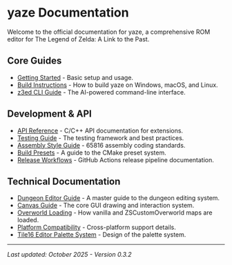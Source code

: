 # yaze Documentation

Welcome to the official documentation for yaze, a comprehensive ROM editor for The Legend of Zelda: A Link to the Past.

## Core Guides

- [Getting Started](01-getting-started.md) - Basic setup and usage.
- [Build Instructions](02-build-instructions.md) - How to build yaze on Windows, macOS, and Linux.
- [z3ed CLI Guide](z3ed/README.md) - The AI-powered command-line interface.

## Development & API

- [API Reference](04-api-reference.md) - C/C++ API documentation for extensions.
- [Testing Guide](A1-testing-guide.md) - The testing framework and best practices.
- [Assembly Style Guide](E1-asm-style-guide.md) - 65816 assembly coding standards.
- [Build Presets](B3-build-presets.md) - A guide to the CMake preset system.
- [Release Workflows](B4-release-workflows.md) - GitHub Actions release pipeline documentation.

## Technical Documentation

- [Dungeon Editor Guide](D2-dungeon-editor-guide.md) - A master guide to the dungeon editing system.
- [Canvas Guide](G2-canvas-guide.md) - The core GUI drawing and interaction system.
- [Overworld Loading](F1-overworld-loading.md) - How vanilla and ZSCustomOverworld maps are loaded.
- [Platform Compatibility](B2-platform-compatibility.md) - Cross-platform support details.
- [Tile16 Editor Palette System](E7-tile16-editor-palette-system.md) - Design of the palette system.

---

*Last updated: October 2025 - Version 0.3.2*
